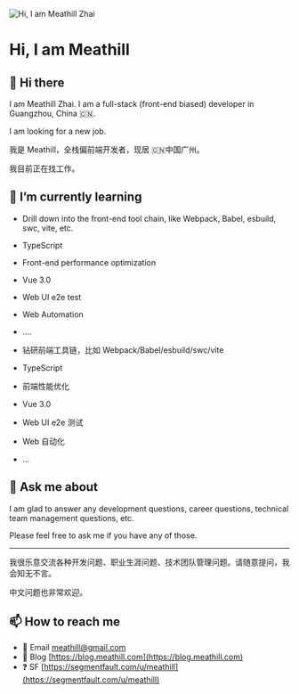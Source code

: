 ![Hi, I am Meathill Zhai](https://qiniu.meathill.com/wp-content/uploads/2020/07/IMG_1437-2048x2021.jpg)

Hi, I am Meathill
=================

## 👋 Hi there

I am Meathill Zhai. I am a full-stack (front-end biased) developer in Guangzhou, China 🇨🇳.

I am looking for a new job.

我是 Meathill，全栈偏前端开发者，现居 🇨🇳中国广州。

我目前正在找工作。

## 🌱 I’m currently learning

* Drill down into the front-end tool chain, like Webpack, Babel, esbuild, swc, vite, etc.
* TypeScript
* Front-end performance optimization
* Vue 3.0
* Web UI e2e test
* Web Automation
* ....

* 钻研前端工具链，比如 Webpack/Babel/esbuild/swc/vite
* TypeScript
* 前端性能优化
* Vue 3.0
* Web UI e2e 测试
* Web 自动化
* ...

## 💬 Ask me about

I am glad to answer any development questions, career questions,
technical team management questions, etc.

Please feel free to ask me if you have any of those.

--------

我很乐意交流各种开发问题、职业生涯问题、技术团队管理问题。请随意提问，我会知无不言。

中文问题也非常欢迎。

## 📫 How to reach me

* 📧 Email [meathill@gmail.com](mailto:meathill@gmail.com)
* 📝 Blog [https://blog.meathill.com](https://blog.meathill.com)
* ❓ SF [https://segmentfault.com/u/meathill](https://segmentfault.com/u/meathill)
